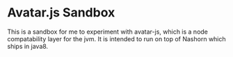 Avatar.js Sandbox
=================

This is a sandbox for me to experiment with avatar-js, which is a node compatability layer
for the jvm.  It is intended to run on top of Nashorn which ships in java8.

